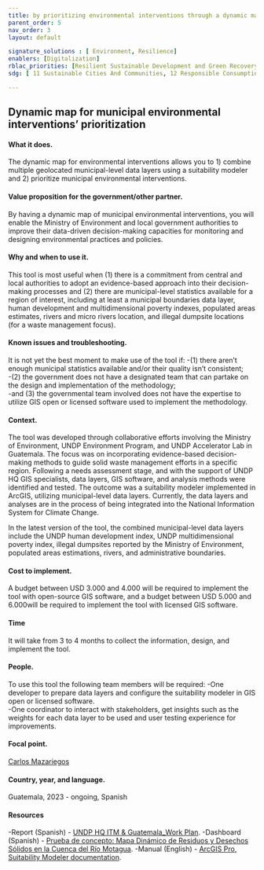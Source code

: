 ```yaml
---
title: by prioritizing environmental interventions through a dynamic map
parent_order: 5
nav_order: 3
layout: default

signature_solutions : [ Environment, Resilience]
enablers: [Digitalization]
rblac_priorities: [Resilient Sustainable Development and Green Recovery, Inclusive and Sustainable Growth]
sdg: [ 11 Sustainable Cities And Communities, 12 Responsible Consumption And Production, 13 Climate Action]

---
```

## Dynamic map for municipal environmental interventions’ prioritization

#### What it does. 
The dynamic map for environmental interventions allows you to 1) combine multiple geolocated municipal-level data layers using a suitability modeler and 2) prioritize municipal environmental interventions.

#### Value proposition for the government/other partner. 
By having a dynamic map of municipal environmental interventions, you will enable the Ministry of Environment and local government authorities to improve their data-driven decision-making capacities for monitoring and designing environmental practices and policies.

#### Why and when to use it. 
This tool is most useful when (1) there is a commitment from central and local authorities to adopt an evidence-based approach into their decision-making processes and (2) there are municipal-level statistics available for a region of interest, including at least a municipal boundaries data layer, human development and multidimensional poverty indexes, populated areas estimates, rivers and micro rivers location, and illegal dumpsite locations (for a waste management focus). 

#### Known issues and troubleshooting. 
It is not yet the best moment to make use of the tool if:
-(1) there aren’t enough municipal statistics available and/or their quality isn’t consistent;  
-(2) the government does not have a designated team that can partake on the design and implementation of the methodology;  
-and (3) the governmental team involved does not have the expertise to utilize GIS open or licensed software used to implement the methodology.  

#### Context. 
The tool was developed through collaborative efforts involving the Ministry of Environment, UNDP Environment Program, and UNDP Accelerator Lab in Guatemala. The focus was on incorporating evidence-based decision-making methods to guide solid waste management efforts in a specific region. Following a needs assessment stage, and with the support of UNDP HQ GIS specialists, data layers, GIS software, and analysis methods were identified and tested. The outcome was a suitability modeler implemented in ArcGIS, utilizing municipal-level data layers. Currently, the data layers and analyses are in the process of being integrated into the National Information System for Climate Change.

In the latest version of the tool, the combined municipal-level data layers include the UNDP human development index, UNDP multidimensional poverty index, illegal dumpsites reported by the Ministry of Environment, populated areas estimations, rivers, and administrative boundaries.

#### Cost to implement. 
A budget between USD 3.000 and 4.000 will be required to implement the tool with open-source GIS software, and a budget between USD 5.000 and 6.000will be required to implement the tool with licensed GIS software.

#### Time
It will take from 3 to 4 months to collect the information, design, and implement the tool. 

#### People. 
To use this tool the following team members will be required:
-One developer to prepare data layers and configure the suitability modeler in GIS open or licensed software.  
-One coordinator to interact with stakeholders, get insights such as the weights for each data layer to be used and user testing experience for improvements.

#### Focal point. 
[Carlos Mazariegos](https://undp-accelerator-labs.github.io/Innovation-Toolkit-for-UNDP-Signature-Solutions/contributors/Carlos%20Mazariegos.html)

#### Country, year, and language. 
Guatemala, 2023 - ongoing, Spanish

#### Resources
-Report (Spanish) - [UNDP HQ ITM & Guatemala_Work Plan](https://undp-my.sharepoint.com/:b:/g/personal/carlos_mazariegos_undp_org/ETqKy4jwwiNFguHDl-vEW1gBr1ER8bc9W5R82jmc9ztiYg?e=C6k4O6).
-Dashboard (Spanish) - [Prueba de concepto: Mapa Dinámico de Residuos y Desechos Sólidos en la Cuenca del Río Motagua](https://space4dev.undp.org/space4dev/apps/dashboards/1afe5a432f7b40908384b514e810e088).
-Manual (English) - [ArcGIS Pro, Suitability Modeler documentation](https://pro.arcgis.com/en/pro-app/latest/help/analysis/spatial-analyst/suitability-modeler/what-is-the-suitability-modeler.htm).

